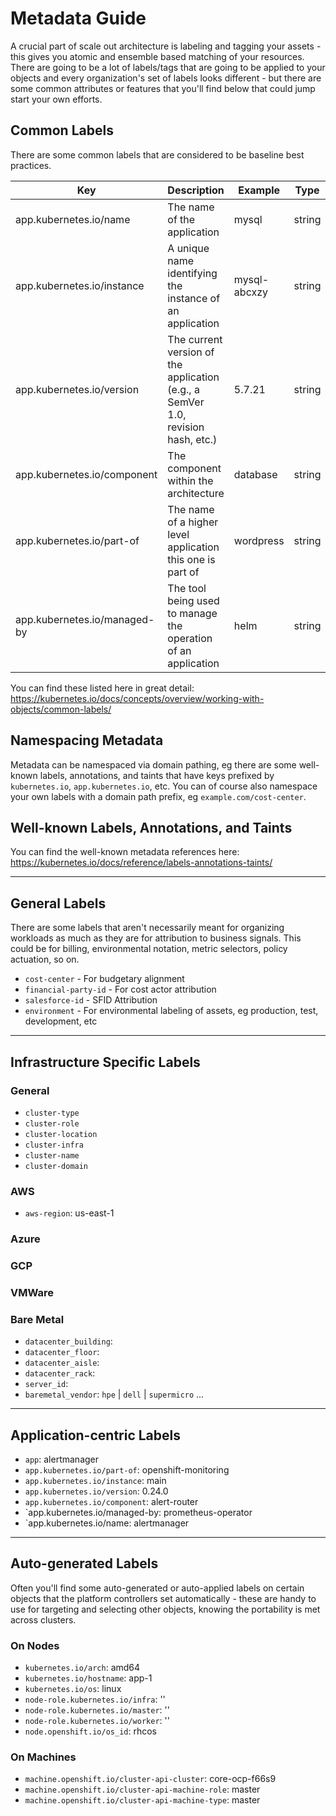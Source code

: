 # Metadata Guide

A crucial part of scale out architecture is labeling and tagging your assets - this gives you atomic and ensemble based matching of your resources.  There are going to be a lot of labels/tags that are going to be applied to your objects and every organization's set of labels looks different - but there are some common attributes or features that you'll find below that could jump start your own efforts.

## Common Labels

There are some common labels that are considered to be baseline best practices.

| Key                          | Description                                                                      | Example      | Type   |
|------------------------------|----------------------------------------------------------------------------------|--------------|--------|
| app.kubernetes.io/name       | The name of the application                                                      | mysql        | string |
| app.kubernetes.io/instance   | A unique name identifying the instance of an application                         | mysql-abcxzy | string |
| app.kubernetes.io/version    | The current version of the application (e.g., a SemVer 1.0, revision hash, etc.) | 5.7.21       | string |
| app.kubernetes.io/component  | The component within the architecture                                            | database     | string |
| app.kubernetes.io/part-of    | The name of a higher level application this one is part of                       | wordpress    | string |
| app.kubernetes.io/managed-by | The tool being used to manage the operation of an application                    | helm         | string |

You can find these listed here in great detail: https://kubernetes.io/docs/concepts/overview/working-with-objects/common-labels/

## Namespacing Metadata

Metadata can be namespaced via domain pathing, eg there are some well-known labels, annotations, and taints that have keys prefixed by `kubernetes.io`, `app.kubernetes.io`, etc.  You can of course also namespace your own labels with a domain path prefix, eg `example.com/cost-center`.

## Well-known Labels, Annotations, and Taints

You can find the well-known metadata references here: https://kubernetes.io/docs/reference/labels-annotations-taints/

---

## General Labels

There are some labels that aren't necessarily meant for organizing workloads as much as they are for attribution to business signals.  This could be for billing, environmental notation, metric selectors, policy actuation, so on.

- `cost-center` - For budgetary alignment
- `financial-party-id` - For cost actor attribution
- `salesforce-id` - SFID Attribution
- `environment` - For environmental labeling of assets, eg production, test, development, etc

---

## Infrastructure Specific Labels

### General

- `cluster-type`
- `cluster-role`
- `cluster-location`
- `cluster-infra`
- `cluster-name`
- `cluster-domain`

### AWS

- `aws-region`: us-east-1

### Azure

### GCP

### VMWare

### Bare Metal

- `datacenter_building`: 
- `datacenter_floor`: 
- `datacenter_aisle`: 
- `datacenter_rack`: 
- `server_id`: 
- `baremetal_vendor`: `hpe` | `dell` | `supermicro` ...

---

## Application-centric Labels

- `app`: alertmanager
- `app.kubernetes.io/part-of`: openshift-monitoring
- `app.kubernetes.io/instance`: main
- `app.kubernetes.io/version`: 0.24.0
- `app.kubernetes.io/component`: alert-router
- `app.kubernetes.io/managed-by: prometheus-operator
- `app.kubernetes.io/name: alertmanager

---

## Auto-generated Labels

Often you'll find some auto-generated or auto-applied labels on certain objects that the platform controllers set automatically - these are handy to use for targeting and selecting other objects, knowing the portability is met across clusters.

### On Nodes

- `kubernetes.io/arch`: amd64
- `kubernetes.io/hostname`: app-1
- `kubernetes.io/os`: linux
- `node-role.kubernetes.io/infra`: ''
- `node-role.kubernetes.io/master`: ''
- `node-role.kubernetes.io/worker`: ''
- `node.openshift.io/os_id`: rhcos

### On Machines

- `machine.openshift.io/cluster-api-cluster`: core-ocp-f66s9
- `machine.openshift.io/cluster-api-machine-role`: master
- `machine.openshift.io/cluster-api-machine-type`: master
